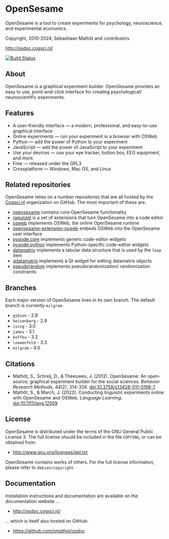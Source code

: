 # OpenSesame

OpenSesame is a tool to create experiments for psychology, neuroscience, and experimental economics.

Copyright, 2010-2024, Sebastiaan Mathôt and contributors.

<http://osdoc.cogsci.nl/>

[![Build Status](https://travis-ci.org/smathot/OpenSesame.svg?branch=ising)](https://travis-ci.org/smathot/OpenSesame)


## About

OpenSesame is a graphical experiment builder. OpenSesame provides an easy to use, point-and-click interface for creating psychological/ neuroscientific experiments.


## Features

- A user-friendly interface — a modern, professional, and easy-to-use graphical interface
- Online experiments — run your experiment in a browser with OSWeb
- Python — add the power of Python to your experiment
- JavaScript — add the power of JavaScript to your experiment
- Use your devices — use your eye tracker, button box, EEG equipment, and more.
- Free — released under the GPL3
- Crossplatform — Windows, Mac OS, and Linux


## Related repositories

OpenSesame relies on a number repositories that are all hosted by the [Cogsci.nl](https://github.com/open-cogsci/) organization on GitHub. The most important of these are:

- [opensesame](https://github.com/open-cogsci/opensesame) contains core OpenSesame functionality
- [rapunzel](https://github.com/open-cogsci/rapunzel) is a set of extensions that turn OpenSesame into a code editor
- [osweb](https://github.com/open-cogsci/osweb) implements OSWeb, the online OpenSesame runtime
- [opensesame-extension-osweb](https://github.com/open-cogsci/opensesame-extension-osweb) embeds OSWeb into the OpenSesame user interface
- [pyqode.core](https://github.com/open-cogsci/pyqode.core) implements generic code-editor widgets
- [pyqode.python](https://github.com/open-cogsci/pyqode.python) implements Python-specific code-editor widgets
- [datamatrix](https://github.com/open-cogsci/python-datamatrix) implements a tabular data structure that is used by the `loop` item
- [qdatamatrix](https://github.com/open-cogsci/python-qdatamatrix) implements a Qt widget for editing datamatrix objects
- [pseudorandom](https://github.com/open-cogsci/python-pseudorandom) implements pseudorandomization/ randomization constraints


## Branches

Each major version of OpenSesame lives in its own branch. The default branch is currently `milgram`.

- `gibson` - 2.8
- `heisenberg` - 2.9
- `ising` - 3.0
- `james` - 3.1
- `koffka` - 3.2
- `loewenfeld` - 3.3
- `milgram` - 4.0


## Citations

- Mathôt, S., Schreij, D., & Theeuwes, J. (2012). OpenSesame: An open-source, graphical experiment builder for the social sciences. *Behavior Research Methods*, *44*(2), 314-324. [doi:10.3758/s13428-011-0168-7](https://doi.org/doi:10.3758/s13428-011-0168-7)
- Mathôt, S., & March, J. (2022). Conducting linguistic experiments online with OpenSesame and OSWeb. *Language Learning*. [doi:10.1111/lang.12509](https://doi.org/10.1111/lang.12509)


## License

OpenSesame is distributed under the terms of the GNU General Public License 3. The full license should be included in the file `COPYING`, or can be obtained from:

- <http://www.gnu.org/licenses/gpl.txt>

OpenSesame contains works of others. For the full license information, please refer to `debian/copyright`.


## Documentation

Installation instructions and documentation are available on the documentation website ...

- <http://osdoc.cogsci.nl/>

... which is itself also hosted on GitHub:

- <https://github.com/smathot/osdoc>
